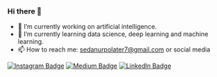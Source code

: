 ### Hi there 👋


- 🔭 I’m currently working on artificial intelligence.
- 🌱 I’m currently learning data science, deep learning and machine learning.
- 📫 How to reach me: sedanurpolater7@gmail.com or social media

[![Instagram Badge](https://img.shields.io/badge/-Instagram-C13584?style=flat-quare&labelColor=C13584&logo=instagram&logoColor=white&link=link)](https://www.instagram.com/sedanurpolater/) 
[![Medium Badge](https://img.shields.io/badge/-Medium-757575?style=flat-quare&labelColor=757575&logo=Medium&logoColor=white&link=link)](https://medium.com/@sedanurpolater) 
[![Linkedln Badge](https://img.shields.io/badge/-Linkedln-C13584?style=flat-quare&labelColor=C13584&logo=Linkedln&logoColor=white&link=link)](https://www.linkedin.com/in/sedanurpolater/) 
